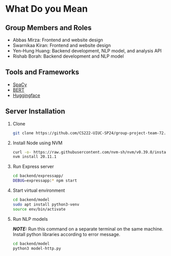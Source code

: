 # What Do you Mean

## Group Members and Roles
* Abbas Mirza: Frontend and website design
* Swarnikaa Kiran: Frontend and website design
* Yen-Hung Huang: Backend development, NLP model, and analysis API
* Rishab Borah: Backend development and NLP model


## Tools and Frameworks

* [SpaCy](https://spacy.io/universe/project/spacy-textblob)
* [BERT](https://huggingface.co/docs/transformers/model_doc/bert)
* [Huggingface](https://huggingface.co/blog/sentiment-analysis-python)

## Server Installation

1. Clone

    ```bash
    git clone https://github.com/CS222-UIUC-SP24/group-project-team-72.git
    ```

2. Install Node using NVM

    ```bash
    curl -o- https://raw.githubusercontent.com/nvm-sh/nvm/v0.39.0/install.sh | bash
    nvm install 20.11.1
    ```

3. Run Express server

    ```bash
    cd backend/expressapp/
    DEBUG=expressapp:* npm start
    ```

4. Start virtual environment

    ```bash
    cd backend/model
    sudo apt install python3-venv
    source env/bin/activate
    ```

5. Run NLP models

    **_NOTE:_** Run this command on a separate terminal on the same machine. Install python libraries according to error message.

    ```bash
    cd backend/model
    python3 model-http.py
    ```

